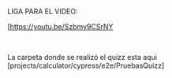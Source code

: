 LIGA PARA EL VIDEO: 

[https://youtu.be/Szbmy9CSrNY

<br>

La carpeta donde se realizó el quizz esta aqui [projects/calculator/cypress/e2e/PruebasQuizz]
